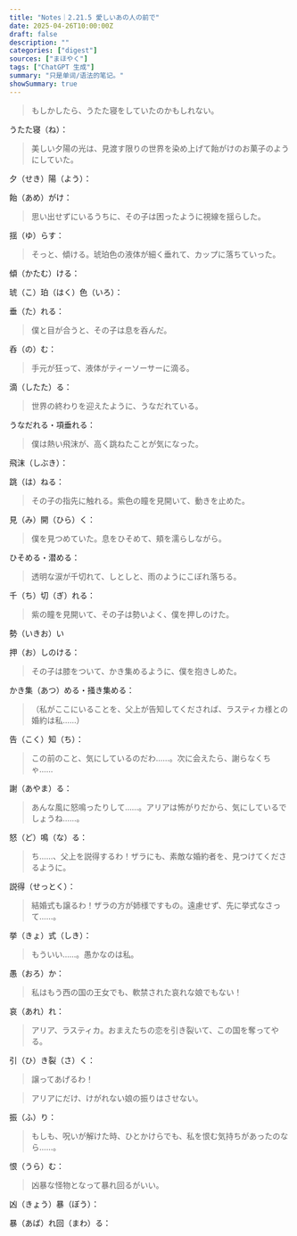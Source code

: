 ```yaml
---
title: "Notes｜2.21.5 愛しいあの人の前で"
date: 2025-04-26T10:00:00Z
draft: false
description: ""
categories: ["digest"]
sources: ["まほやく"]
tags: ["ChatGPT 生成"]
summary: "只是单词/语法的笔记。"
showSummary: true
---
```


>もしかしたら、うたた寝をしていたのかもしれない。

うたた寝（ね）：

>美しい夕陽の光は、見渡す限りの世界を染め上げて飴がけのお菓子のようにしていた。

夕（せき）陽（よう）：

飴（あめ）がけ：

>思い出せずにいるうちに、その子は困ったように視線を揺らした。

揺（ゆ）らす：

>そっと、傾ける。琥珀色の液体が細く垂れて、カップに落ちていった。

傾（かたむ）ける：

琥（こ）珀（はく）色（いろ）：

垂（た）れる：

>僕と目が合うと、その子は息を呑んだ。

呑（の）む：

>手元が狂って、液体がティーソーサーに滴る。

滴（したた）る：

>世界の終わりを迎えたように、うなだれている。

うなだれる・項垂れる：

>僕は熱い飛沫が、高く跳ねたことが気になった。

飛沫（しぶき）：

跳（は）ねる：

>その子の指先に触れる。紫色の瞳を見開いて、動きを止めた。

見（み）開（ひら）く：

>僕を見つめていた。息をひそめて、頬を濡らしながら。

ひそめる・潜める：

>透明な涙が千切れて、しとしと、雨のようにこぼれ落ちる。

千（ち）切（ぎ）れる：

>紫の瞳を見開いて、その子は勢いよく、僕を押しのけた。

勢（いきお）い

押（お）しのける：

>その子は膝をついて、かき集めるように、僕を抱きしめた。

かき集（あつ）める・掻き集める：

>（私がここにいることを、父上が告知してくだされば、ラスティカ様との婚約は私……）

告（こく）知（ち）：

>この前のこと、気にしているのだわ……。次に会えたら、謝らなくちゃ……

謝（あやま）る：

>あんな風に怒鳴ったりして……。アリアは怖がりだから、気にしているでしょうね……。

怒（ど）鳴（な）る：

>ち……、父上を説得するわ！ザラにも、素敵な婚約者を、見つけてくださるように。

説得（せっとく）：

>結婚式も譲るわ！ザラの方が姉様ですもの。遠慮せず、先に挙式なさって……。

挙（きょ）式（しき）：

>もういい……。愚かなのは私。

愚（おろ）か：

>私はもう西の国の王女でも、軟禁された哀れな娘でもない！

哀（あれ）れ：

>アリア、ラスティカ。おまえたちの恋を引き裂いて、この国を奪ってやる。

引（ひ）き裂（さ）く：

>譲ってあげるわ！

>アリアにだけ、けがれない娘の振りはさせない。

振（ふ）り：

>もしも、呪いが解けた時、ひとかけらでも、私を恨む気持ちがあったのなら……。

恨（うら）む：

>凶暴な怪物となって暴れ回るがいい。

凶（きょう）暴（ぼう）：

暴（あば）れ回（まわ）る：